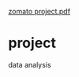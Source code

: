 [zomato project.pdf](https://github.com/deepanshu2415/project/files/7142213/zomato.project.pdf)
# project
data analysis
